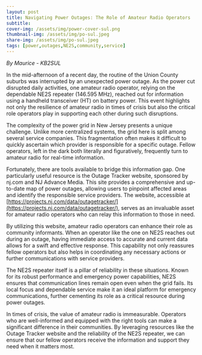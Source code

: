 ```yaml
---
layout: post
title: Navigating Power Outages: The Role of Amateur Radio Operators
subtitle:
cover-img: /assets/img/power-cover-sul.png
thumbnail-img: /assets/img/po-sul.jpeg
share-img: /assets/img/po-sul.jpeg
tags: [power,outages,NE2S,community,service]
---
```

*By Maurice - KB2SUL*

In the mid-afternoon of a recent day, the routine of the Union County suburbs was interrupted by an unexpected power outage. As the power cut disrupted daily activities, one amateur radio operator, relying on the dependable NE2S repeater (146.595 MHz), reached out for information using a handheld transceiver (HT) on battery power. This event highlights not only the resilience of amateur radio in times of crisis but also the critical role operators play in supporting each other during such disruptions.

The complexity of the power grid in New Jersey presents a unique challenge. Unlike more centralized systems, the grid here is split among several service companies. This fragmentation often makes it difficult to quickly ascertain which provider is responsible for a specific outage. Fellow operators, left in the dark both literally and figuratively, frequently turn to amateur radio for real-time information.

Fortunately, there are tools available to bridge this information gap. One particularly useful resource is the Outage Tracker website, sponsored by nj.com and NJ Advance Media. This site provides a comprehensive and up-to-date map of power outages, allowing users to pinpoint affected areas and identify the responsible service providers. The website, accessible at [https://projects.nj.com/data/outagetracker/](https://projects.nj.com/data/outagetracker/), serves as an invaluable asset for amateur radio operators who can relay this information to those in need.

By utilizing this website, amateur radio operators can enhance their role as community informants. When an operator like the one on NE2S reaches out during an outage, having immediate access to accurate and current data allows for a swift and effective response. This capability not only reassures fellow operators but also helps in coordinating any necessary actions or further communications with service providers.

The NE2S repeater itself is a pillar of reliability in these situations. Known for its robust performance and emergency power capabilities, NE2S ensures that communication lines remain open even when the grid fails. Its local focus and dependable service make it an ideal platform for emergency communications, further cementing its role as a critical resource during power outages.

In times of crisis, the value of amateur radio is immeasurable. Operators who are well-informed and equipped with the right tools can make a significant difference in their communities. By leveraging resources like the Outage Tracker website and the reliability of the NE2S repeater, we can ensure that our fellow operators receive the information and support they need when it matters most.
